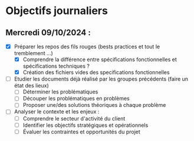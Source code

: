# Objectifs journaliers

## Mercredi 09/10/2024 :

- [x] Préparer les repos des fils rouges (bests practices et tout le tremblement …)
  - [x] Comprendre la différence entre spécifications fonctionnelles et spécifications techniques ?
  - [x] Création des fichiers vides des specifications fonctionnelles
- [ ] Etudier les documents déjà réalisé par les groupes précédents (faire un état des lieux)
  - [ ] Déterminer les problématiques
  - [ ] Découper les problématiques en problèmes
  - [ ] Proposer une/des solutions théoriques à chaque problème
- [ ] Analyser le contexte et les enjeux :
  - [ ] Comprendre le secteur d'activité du client
  - [ ] Identifier les objectifs stratégiques et opérationnels
  - [ ] Évaluer les contraintes et opportunités du projet
